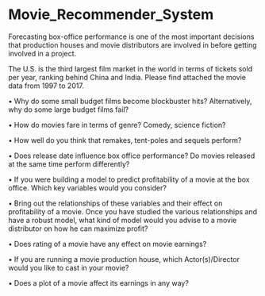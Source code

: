 # Movie_Recommender_System

Forecasting box-office performance is one of the most important decisions that production houses
and movie distributors are involved in before getting involved in a project. 

The U.S. is the third largest film market in the world in terms of tickets sold per year, ranking behind China and
India. Please find attached the movie data from 1997 to 2017. 



• Why do some small budget films become blockbuster hits? Alternatively, why do some large budget films fail?

• How do movies fare in terms of genre? Comedy, science fiction?

• How well do you think that remakes, tent-poles and sequels perform?

• Does release date influence box office performance? Do movies released at the same time perform differently?

• If you were building a model to predict profitability of a movie at the box office. Which key variables would you consider?

• Bring out the relationships of these variables and their effect on profitability of a movie. Once you have studied the various relationships and have a robust model, what kind of model would you advise to a movie distributor on how he can maximize profit?

• Does rating of a movie have any effect on movie earnings?

• If you are running a movie production house, which Actor(s)/Director would you like to cast in your movie?

• Does a plot of a movie affect its earnings in any way?
